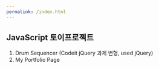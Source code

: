 ```yaml
---
permalink: /index.html
---
```

## JavaScript 토이프로젝트

1. Drum Sequencer (Codeit jQuery 과제 변형, used jQuery)
2. My Portfolio Page
